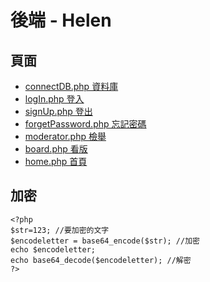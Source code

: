 # 後端 - Helen






## 頁面
+ [connectDB.php  資料庫](https://github.com/ytchao0234/softwareEngineeringProject/blob/backEnd/connectDB.php)
+ [logIn.php  登入](https://github.com/ytchao0234/softwareEngineeringProject/blob/backEnd/logIn.php)
+ [signUp.php  登出](https://github.com/ytchao0234/softwareEngineeringProject/blob/backEnd/signUp.php)
+ [forgetPassword.php  忘記密碼](https://github.com/ytchao0234/softwareEngineeringProject/blob/backEnd/forgetPassword.php)
+ [moderator.php  檢舉](https://github.com/ytchao0234/softwareEngineeringProject/blob/backEnd/moderator.php)
+ [board.php  看版](https://github.com/ytchao0234/softwareEngineeringProject/blob/backEnd/board.php)
+ [home.php 首頁](https://github.com/ytchao0234/softwareEngineeringProject/blob/backEnd/home.php)

## 加密
```
<?php
$str=123; //要加密的文字
$encodeletter = base64_encode($str); //加密
echo $encodeletter;
echo base64_decode($encodeletter); //解密
?>
```
